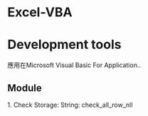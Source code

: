 # Excel-VBA

<h1>Development tools</h1>
<p>應用在Microsoft Visual Basic For Application..</p>
<h2>Module</h2>
<p>1. Check Storage: String: check_all_row_nll</p>
